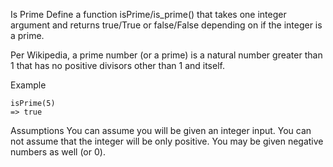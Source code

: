Is Prime
Define a function isPrime/is_prime() that takes one integer argument and returns true/True or false/False depending on if the integer is a prime.

Per Wikipedia, a prime number (or a prime) is a natural number greater than 1 that has no positive divisors other than 1 and itself.

Example
```
isPrime(5)
=> true
```

Assumptions
You can assume you will be given an integer input.
You can not assume that the integer will be only positive. You may be given negative numbers as well (or 0).